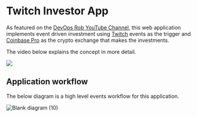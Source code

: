 # Twitch Investor App

As featured on the [DevOps Rob YouTube Channel](https://youtube.com/devopsrob), this web application implements event driven investment using [Twitch](https://twitch.tv/devopsrob) events as the trigger and [Coinbase Pro](http://coinbase.com/join/barnes_xo4?src=android-link) as the crypto exchange that makes the investments.

The video below explains the concept in more detail.

[![](https://img.youtube.com/vi/Ph-p6y1FuAY/0.jpg)](https://www.youtube.com/watch?v=Ph-p6y1FuAY "Click to Play on YouTube")

## Application workflow

The below diagram is a high level events workflow for this application.

![Blank diagram (10)](https://user-images.githubusercontent.com/25905997/140051721-b025aac3-fc89-4128-8e50-5ec2ca0ab30d.png)
